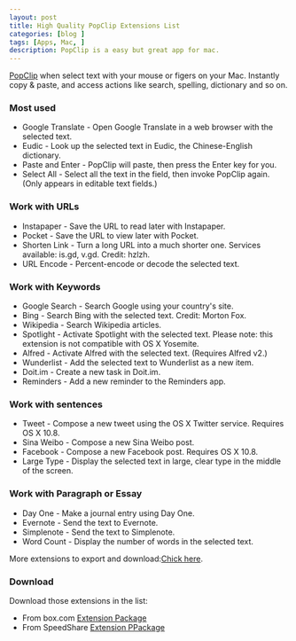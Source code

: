 ```yaml
---
layout: post
title: High Quality PopClip Extensions List 
categories: [blog ]
tags: [Apps, Mac, ]
description: PopClip is a easy but great app for mac.
---
```


[PopClip](http://pilotmoon.com/popclip/) when select text with your mouse or figers on your Mac. Instantly copy & paste, and access actions like search, spelling, dictionary and so on.

### Most used

* Google Translate - Open Google Translate in a web browser with the selected text.
* Eudic - Look up the selected text in Eudic, the Chinese-English dictionary.
* Paste and Enter - PopClip will paste, then press the Enter key for you.
* Select All	- Select all the text in the field, then invoke PopClip again. (Only appears in editable text fields.)

### Work with URLs

* Instapaper - Save the URL to read later with Instapaper.
* Pocket - Save the URL to view later with Pocket.
* Shorten Link - Turn a long URL into a much shorter one. Services available: is.gd, v.gd. Credit: hzlzh.
* URL Encode	- Percent-encode or decode the selected text.

### Work with Keywords
* Google Search	- Search Google using your country's site.
* Bing	- Search Bing with the selected text. Credit: Morton Fox.
* Wikipedia - Search Wikipedia articles.
* Spotlight - Activate Spotlight with the selected text. Please note: this extension is not compatible with OS X Yosemite. 
* Alfred - Activate Alfred with the selected text. (Requires Alfred v2.)
* Wunderlist	- Add the selected text to Wunderlist as a new item.
* Doit.im - Create a new task in Doit.im.
* Reminders - Add a new reminder to the Reminders app.

### Work with sentences
* Tweet - Compose a new tweet using the OS X Twitter service. Requires OS X 10.8.
* Sina Weibo	- Compose a new Sina Weibo post.
* Facebook - Compose a new Facebook post. Requires OS X 10.8.
* Large Type	- Display the selected text in large, clear type in the middle of the screen.

### Work with Paragraph or Essay
* Day One	- Make a journal entry using Day One.
* Evernote - Send the text to Evernote.
* Simplenote	- Send the text to Simplenote. 
* Word Count	- Display the number of words in the selected text.

More extensions to export and download:[Chick here](http://pilotmoon.com/popclip/extensions/). 

### Download

Download those extensions in the list: 

* From box.com [Extension Package](https://app.box.com/s/dwx3vl5m79n6txwtd911bk2ue6vud1du)
* From SpeedShare [Extension PPackage](http://speedy.sh/4FDJm/PopClip-Extensions.zip) 
